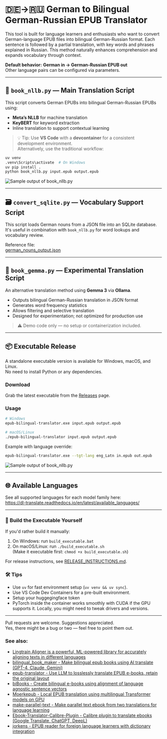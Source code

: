 # 🇩🇪→🇷🇺 German to Bilingual German-Russian EPUB Translator

This tool is built for language learners and enthusiasts who want to convert German-language EPUB files into bilingual German-Russian format. Each sentence is followed by a partial translation, with key words and phrases explained in Russian. This method naturally enhances comprehension and expands vocabulary through context.

**Default behavior:** **German in → German-Russian EPUB out**  
Other language pairs can be configured via parameters.

---

## 📘 `book_nllb.py` — Main Translation Script


This script converts German EPUBs into bilingual German-Russian EPUBs using:

- **Meta’s NLLB** for machine translation  
- **KeyBERT** for keyword extraction  
- Inline translation to support contextual learning

> 💡 Tip: Use **VS Code** with a **devcontainer** for a consistent development environment.  
> Alternatively, use the traditional workflow:

```bash
uv venv
.venv\Scripts\activate  # On Windows
uv pip install .
python book_nllb.py input.epub output.epub
```

![Sample output of book_nllb.py](sample1.png)

---

## 🗃️ `convert_sqlite.py` — Vocabulary Support Script

This script loads German nouns from a JSON file into an SQLite database.  
It's useful in combination with `book_nllb.py` for word lookups and vocabulary review.

Reference file:  
[german_nouns_output.json](https://github.com/Hanttone/der-die-das-game/blob/master/data/german_nouns_output.json)

---

## 🤖 `book_gemma.py` — Experimental Translation Script

An alternative translation method using **Gemma 3** via **Ollama**.

- Outputs bilingual German-Russian translation in JSON format
- Generates word frequency statistics
- Allows filtering and selective translation
- Designed for experimentation; not optimized for production use

> ⚠️ Demo code only — no setup or containerization included.

---

## 📦 Executable Release

A standalone executable version is available for Windows, macOS, and Linux.  
No need to install Python or any dependencies.

### Download

Grab the latest executable from the [Releases](https://github.com/konyshevgmbh/epub-bilingual-penetration/releases) page.

### Usage

```bash
# Windows
epub-bilingual-translator.exe input.epub output.epub

# macOS/Linux
./epub-bilingual-translator input.epub output.epub
```

Example with language override:

```bash
epub-bilingual-translator.exe --tgt-lang eng_Latn in.epub out.epub
```

![Sample output of book_nllb.py](sample2.png)

---

## 🌐 Available Languages

See all supported languages for each model family here:  
https://dl-translate.readthedocs.io/en/latest/available_languages/

---

### 🔧 Build the Executable Yourself

If you'd rather build it manually:

1. On Windows: run `build_executable.bat`  
2. On macOS/Linux: run `./build_executable.sh`  
   (Make it executable first: `chmod +x build_executable.sh`)

For release instructions, see [RELEASE_INSTRUCTIONS.md](RELEASE_INSTRUCTIONS.md).

### 🛠️ Tips ###
*   Use `uv` for fast environment setup (`uv venv && uv sync`).
*   Use VS Code Dev Containers for a pre-built environment.
*   Setup your huggegingface token
*   PyTorch inside the container works smoothly with CUDA if the GPU supports it. Locally, you might need to tweak drivers and versions.
---

Pull requests are welcome. Suggestions appreciated.  
Yes, there might be a bug or two — feel free to point them out.

### See also: ###
* [Lingtrain Aligner is a powerful, ML-powered library for accurately aligning texts in different languages](https://github.com/averkij/lingtrain-aligner)
* [bilingual_book_maker - Make bilingual epub books using AI translate (GPT-4, Claude, Gemini)](https://github.com/yihong0618/bilingual_book_maker)
* [epub-translator - Use LLM to losslessly translate EPUB e-books, retain the original layout](https://github.com/oomol-lab/epub-translator)
* [biBooks - Create bilingual e-books using alignment of language agnostic sentence vectors](https://github.com/pschonev/biBooks)
* [Moerkepub - Local EPUB translation using multilingual Transformer models on GPU](https://github.com/BLCK-B/Moerkepub)
* [make-parallel-text - Make parallel text ebook from two translations for language learning](https://github.com/sowcow/make-parallel-text)
* [Ebook-Translator-Calibre-Plugin - Calibre plugin to translate ebooks (Google Translate, ChatGPT, DeepL)](https://github.com/bookfere/Ebook-Translator-Calibre-Plugin)
* [jorkens - EPUB reader for foreign language learners with dictionary integration](https://github.com/mcthulhu/jorkens)

